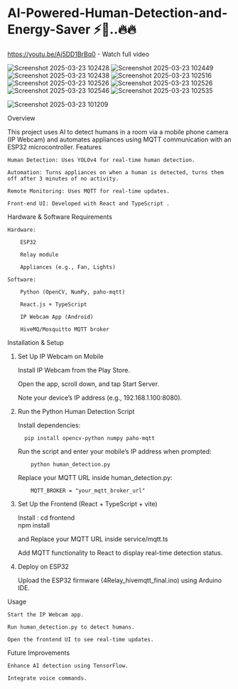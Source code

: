 # AI-Powered-Human-Detection-and-Energy-Saver ⚡🔌..🔥🔥

https://youtu.be/Aj5DD1BrBq0 - Watch full video


![Screenshot 2025-03-23 102428](https://github.com/user-attachments/assets/8484715a-fe32-45aa-8f7b-e8dbf9ad9d7d)
![Screenshot 2025-03-23 102449](https://github.com/user-attachments/assets/a3d989c3-27d4-40ef-9ef8-6e43e90102d5)
![Screenshot 2025-03-23 102438](https://github.com/user-attachments/assets/d311fdb5-fbe6-4ab5-abad-44922815205b)
![Screenshot 2025-03-23 102516](https://github.com/user-attachments/assets/8f7b8524-09a5-464b-89c1-6f2c1c991e93)
![Screenshot 2025-03-23 102526](https://github.com/user-attachments/assets/f99de6bb-4654-40e7-a7b7-028ca37ef8e5)
![Screenshot 2025-03-23 102526](https://github.com/user-attachments/assets/f99de6bb-4654-40e7-a7b7-028ca37ef8e5)
![Screenshot 2025-03-23 102546](https://github.com/user-attachments/assets/8e143b2e-68a3-4260-a1c2-06e6286b8f56)
![Screenshot 2025-03-23 102535](https://github.com/user-attachments/assets/be244ec2-d146-4772-a622-11efd626d5d7)



![Screenshot 2025-03-23 101209](https://github.com/user-attachments/assets/1d9232b0-c242-42f8-b076-82fea3a81fb0)



Overview

This project uses AI to detect humans in a room via a mobile phone camera (IP Webcam) and automates appliances using MQTT communication with an ESP32 microcontroller.
Features

    Human Detection: Uses YOLOv4 for real-time human detection.

    Automation: Turns appliances on when a human is detected, turns them off after 3 minutes of no activity.

    Remote Monitoring: Uses MQTT for real-time updates.

    Front-end UI: Developed with React and TypeScript .

Hardware & Software Requirements

    Hardware:

        ESP32

        Relay module

        Appliances (e.g., Fan, Lights)

    Software:

        Python (OpenCV, NumPy, paho-mqtt)

        React.js + TypeScript

        IP Webcam App (Android)

        HiveMQ/Mosquitto MQTT broker

Installation & Setup
1. Set Up IP Webcam on Mobile

    Install IP Webcam from the Play Store.

    Open the app, scroll down, and tap Start Server.

    Note your device’s IP address (e.g., 192.168.1.100:8080).
   

3. Run the Python Human Detection Script

    Install dependencies:

         pip install opencv-python numpy paho-mqtt

    Run the script and enter your mobile’s IP address when prompted:

           python human_detection.py

    Replace your MQTT URL inside human_detection.py:

           MQTT_BROKER = "your_mqtt_broker_url"
   
3. Set Up the Frontend (React + TypeScript + vite)

    Install : 
                 cd frontend  
                 npm install  

    and Replace your MQTT URL inside service/mqtt.ts

    Add MQTT functionality to React to display real-time detection status.
   

5. Deploy on ESP32

    Upload the ESP32 firmware (4Relay_hivemqtt_final.ino) using Arduino IDE.
   

Usage

    Start the IP Webcam app.

    Run human_detection.py to detect humans.

    Open the frontend UI to see real-time updates.

Future Improvements

    Enhance AI detection using TensorFlow.

    Integrate voice commands.




